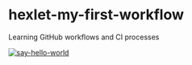 # hexlet-my-first-workflow
Learning GitHub workflows and CI processes


[![say-hello-world](https://github.com/alsuibr/hexlet-my-first-workflow/actions/workflows/say-hello-world.yml/badge.svg)](https://github.com/alsuibr/hexlet-my-first-workflow/actions/workflows/say-hello-world.yml)

